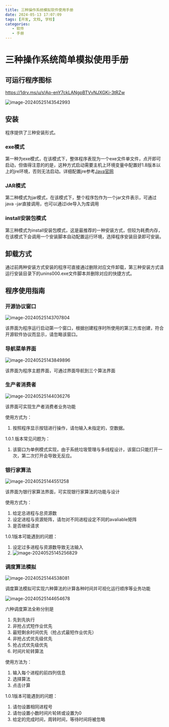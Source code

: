```yaml
---
title: 三种操作系统模拟软件使用手册
date: 2024-05-13 17:07:09
tags: [开发, 文档, 学校]
categories: 
   - 软件
   - 手册
---
```


# 三种操作系统简单模拟使用手册

## 可运行程序图标

https://1drv.ms/u/s!Ap-enY7ckLANgpBTVvNJXGKi-3tRZw

![image-20240525143542993](https://s2.loli.net/2024/05/25/rRF47xevIZApJO1.png)

## 安装

程序提供了三种安装形式。

### exe模式

第一种为exe模式，在该模式下，整体程序表现为一个exe文件单文件，点开即可启动，但值得注意的的是，这种方式启动需要主机上环境变量中配置好1.8版本以上的jre环境，否则无法启动。详细配置jre参考[Java官网](https://www.java.com/zh-CN/download/manual.jsp)

### JAR模式

第二种模式为jar模式，在该模式下，整个程序包作为一个jar文件表示，可通过java -jar直接调用，也可以通过ide导入为库调用

<!--more-->

### install安装包模式

第三种模式为install安装包模式，这是最推荐的一种安装方式，但较为耗费内存，在该模式下会调用一个安装脚本自动配置运行环境，选择程序安装目录即可安装。

## 卸载方式

通过前两种安装方式安装的程序可直接通过删除对应文件卸载，第三种安装方式请运行安装目录下的unins000.exe文件脚本并删除对应的快捷方式。

## 程序使用指南

### 开源协议窗口

![image-20240525143707804](https://s2.loli.net/2024/05/25/FUodMlsAgf75OE2.png)

该界面为程序运行启动第一个窗口，根据创建程序时所使用的第三方库创建，符合开源软件协议而显示，请忽略该窗口。



### 导航菜单界面

![image-20240525143849896](https://s2.loli.net/2024/05/25/9wMmaFXxNAiBypv.png)

该界面为程序主题界面，可通过界面导航到三个算法界面

### 生产者消费者

![image-20240525144036276](https://s2.loli.net/2024/05/25/ITFwqptEnl1Seka.png)

该界面可实现生产者消费者业务功能

使用方式为：

1. 按照程序显示按钮进行操作，请勿输入未指定的，空数据。

1.0.1 版本常见问题为：

1. 该窗口为单例模式实现，由于系统垃圾管理与多线程设计，该窗口只能打开一次，第二次打开会导致无反应。

### 银行家算法

   ![image-20240525144551258](https://s2.loli.net/2024/05/25/yJD8xRevhCt3A6i.png)

该界面为银行家算法界面，可实现银行家算法的功能与设计

使用方式为：

1. 给定总进程与总资源数
2. 设定进程与资源矩阵，请勿对不同进程设定不同的avaliable矩阵
3. 是否继续请求

1.0.1版本可能遇到的问题：

1. 设定过多进程与资源数导致无法输入
2. ![image-20240525145256829](https://s2.loli.net/2024/05/25/RxZEQ7APFjNoOHL.png)

### 调度算法模拟

![image-20240525144538081](https://s2.loli.net/2024/05/25/V4QyC1j2gBNGPv8.png)

调度算法模拟可实现六种算法的计算各种时间并可视化运行顺序等业务功能

![image-20240525144654678](https://s2.loli.net/2024/05/25/UrwAdqCO6xNtkBf.png)

六种调度算法全称分别是

1. 先到先执行
2. 非抢占式短作业优先
3. 最短剩余时间优先（抢占式最短作业优先）
4. 非抢占式优先级优先
5. 抢占式优先级优先
6. 时间片轮转算法

使用方法为：

1. 输入每个进程的前四列信息
2. 选择算法
3. 点击计算

1.0.1版本可能遇到的问题：

1. 请勿设置相同进程号
2. 请勿设置小数时间片轮转或设置为0
3. 给定的完成时间，周转时间，等待时间将被忽略